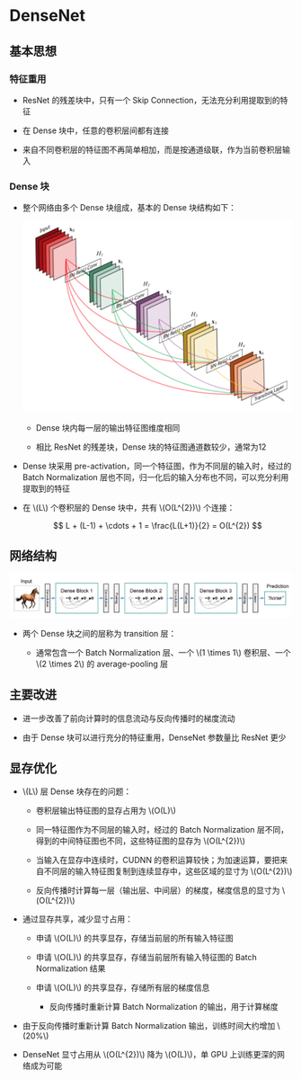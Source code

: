 <script type="text/javascript" src="http://cdn.mathjax.org/mathjax/latest/MathJax.js?config=default"></script>

# DenseNet

## 基本思想

### 特征重用

- ResNet 的残差块中，只有一个 Skip Connection，无法充分利用提取到的特征

- 在 Dense 块中，任意的卷积层间都有连接

- 来自不同卷积层的特征图不再简单相加，而是按通道级联，作为当前卷积层输入

### Dense 块

- 整个网络由多个 Dense 块组成，基本的 Dense 块结构如下：

	![img](images/densenet_block.png)

	- Dense 块内每一层的输出特征图维度相同

	- 相比 ResNet 的残差块，Dense 块的特征图通道数较少，通常为12

- Dense 块采用 pre-activation，同一个特征图，作为不同层的输入时，经过的 Batch Normalization 层也不同，归一化后的输入分布也不同，可以充分利用提取到的特征

- 在 \\(L\\) 个卷积层的 Dense 块中，共有 \\(O(L^{2})\\) 个连接：

	$$ L + (L-1) + \cdots + 1 = \frac{L(L+1)}{2} = O(L^{2}) $$

## 网络结构

![img](images/densenet.png)

- 两个 Dense 块之间的层称为 transition 层：

	- 通常包含一个 Batch Normalization 层、一个 \\(1 \times 1\\) 卷积层、一个 \\(2 \times 2\\) 的 average-pooling 层

## 主要改进

- 进一步改善了前向计算时的信息流动与反向传播时的梯度流动

- 由于 Dense 块可以进行充分的特征重用，DenseNet 参数量比 ResNet 更少

## 显存优化

- \\(L\\) 层 Dense 块存在的问题：

	- 卷积层输出特征图的显存占用为 \\(O(L)\\)

	- 同一特征图作为不同层的输入时，经过的 Batch Normalization 层不同，得到的中间特征图也不同，这些特征图的显存为 \\(O(L^{2})\\)

	- 当输入在显存中连续时，CUDNN 的卷积运算较快；为加速运算，要把来自不同层的输入特征图复制到连续显存中，这些区域的显寸为 \\(O(L^{2})\\)

	- 反向传播时计算每一层（输出层、中间层）的梯度，梯度信息的显寸为 \\(O(L^{2})\\)

- 通过显存共享，减少显寸占用：

	- 申请 \\(O(L)\\) 的共享显存，存储当前层的所有输入特征图

	- 申请 \\(O(L)\\) 的共享显存，存储当前层所有输入特征图的 Batch Normalization 结果

	- 申请 \\(O(L)\\) 的共享显存，存储所有层的梯度信息

		- 反向传播时重新计算 Batch Normalization 的输出，用于计算梯度

- 由于反向传播时重新计算 Batch Normalization 输出，训练时间大约增加 \\(20\%\\)

- DenseNet 显寸占用从 \\(O(L^{2})\\) 降为 \\(O(L)\\)，单 GPU 上训练更深的网络成为可能